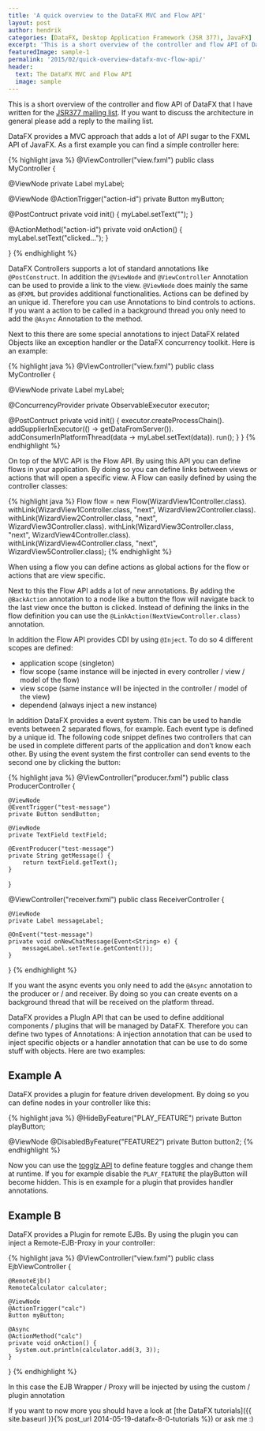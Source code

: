 ```yaml
---
title: 'A quick overview to the DataFX MVC and Flow API'
layout: post
author: hendrik
categories: [DataFX, Desktop Application Framework (JSR 377), JavaFX]
excerpt: 'This is a short overview of the controller and flow API of DataFX with some small examples'
featuredImage: sample-1
permalink: '2015/02/quick-overview-datafx-mvc-flow-api/'
header:
  text: The DataFX MVC and Flow API
  image: sample
---
```

This is a short overview of the controller and flow API of DataFX that I have written for the [JSR377 mailing list](http://jsr377-api.40747.n7.nabble.com/Application-Framework-Architecture-td31.html#a52). If you want to discuss the architecture in general please add a reply to the mailing list.

DataFX provides a MVC approach that adds a lot of API sugar to the FXML API of JavaFX. As a first example you can find a simple controller here:

{% highlight java %}
@ViewController("view.fxml")
public class MyController {
  
  @ViewNode
  private Label myLabel;
  
  @ViewNode
  @ActionTrigger("action-id")
  private Button myButton;
  
  @PostContruct
  private void init() {
    myLabel.setText("");
  }
  
  @ActionMethod("action-id")
  private void onAction() {
    myLabel.setText("clicked...");
  }
  
}
{% endhighlight %}

DataFX Controllers supports a lot of standard annotations like `@PostConstruct`. In addition the `@ViewNode` and `@ViewController` Annotation can be used to provide a link to the view. `@ViewNode` does mainly the same as `@FXML` but provides additional functionalities. Actions can be defined by an unique id. Therefore you can use Annotations to bind controls to actions. If you want a action to be called in a background thread you only need to add the `@Async` Annotation to the method.

Next to this there are some special annotations to inject DataFX related Objects like an exception handler or the DataFX concurrency toolkit. Here is an example:

{% highlight java %}
@ViewController("view.fxml")
public class MyController {
  
  @ViewNode
  private Label myLabel;
  
  @ConcurrencyProvider
  private ObservableExecutor executor;
  
  @PostContruct
  private void init() {
    executor.createProcessChain().
    addSupplierInExecutor(() -> getDataFromServer()).
    addConsumerInPlatformThread(data -> myLabel.setText(data)).
    run();
  }
}
{% endhighlight %}

On top of the MVC API is the Flow API. By using this API you can define flows in your application. By doing so you can define links between views or actions that will open a specific view. A Flow can easily defined by using the controller classes:

{% highlight java %}
Flow flow = new Flow(WizardView1Controller.class).
                withLink(WizardView1Controller.class, "next", WizardView2Controller.class).
                withLink(WizardView2Controller.class, "next", WizardView3Controller.class).
                withLink(WizardView3Controller.class, "next", WizardView4Controller.class).
                withLink(WizardView4Controller.class, "next", WizardView5Controller.class);
{% endhighlight %}

When using a flow you can define actions as global actions for the flow or actions that are view specific.

Next to this the Flow API adds a lot of new annotations. By adding the `@BackAction` annotation to a node like a button the flow will navigate back to the last view once the button is clicked. Instead of defining the links in the flow definition you can use the `@LinkAction(NextViewController.class)` annotation.

In addition the Flow API provides CDI by using `@Inject`. To do so 4 different scopes are defined:

* application scope (singleton)
* flow scope (same instance will be injected in every controller / view / model of the flow)
* view scope (same instance will be injected in the controller / model of the view)
* dependend (always inject a new instance)

In addition DataFX provides a event system. This can be used to handle events between 2 separated flows, for example. Each event type is defined by a unique id. The following code snippet defines two controllers that can be used in complete different parts of the application and don’t know each other. By using the event system the first controller can send events to the second one by clicking the button:

{% highlight java %}
@ViewController("producer.fxml")
public class ProducerController {

    @ViewNode
    @EventTrigger("test-message")
    private Button sendButton;

    @ViewNode
    private TextField textField;

    @EventProducer("test-message")
    private String getMessage() {
        return textField.getText();
    }

}

@ViewController("receiver.fxml")
public class ReceiverController {

    @ViewNode
    private Label messageLabel;

    @OnEvent("test-message")
    private void onNewChatMessage(Event<String> e) {
        messageLabel.setText(e.getContent());
    }
}
{% endhighlight %}

If you want the async events you only need to add the `@Async` annotation to the producer or / and receiver. By doing so you can create events on a background thread that will be received on the platform thread.

DataFX provides a PlugIn API that can be used to define additional components / plugins that will be managed by DataFX. Therefore you can define two types of Annotations: A injection annotation that can be used to inject specific objects or a handler annotation that can be use to do some stuff with objects. Here are two examples:

## Example A

DataFX provides a plugin for feature driven development. By doing so you can define nodes in your controller like this:

{% highlight java %}
@HideByFeature("PLAY_FEATURE")
private Button playButton;

@ViewNode
@DisabledByFeature("FEATURE2")
private Button button2;
{% endhighlight %}

Now you can use the [togglz API](http://www.togglz.org/documentation/overview.html) to define feature toggles and change them at runtime. If you for example disable the `PLAY_FEATURE` the playButton will become hidden. This is en example for a plugin that provides handler annotations.

## Example B

DataFX provides a Plugin for remote EJBs. By using the plugin you can inject a Remote-EJB-Proxy in your controller:

{% highlight java %}
@ViewController("view.fxml")
public class EjbViewController {

    @RemoteEjb()
    RemoteCalculator calculator;

    @ViewNode
    @ActionTrigger("calc")
    Button myButton;

    @Async    
    @ActionMethod("calc")
    private void onAction() {
      System.out.println(calculator.add(3, 3));
    }

}
{% endhighlight %}

In this case the EJB Wrapper / Proxy will be injected by using the custom / plugin annotation

If you want to now more you should have a look at [the DataFX tutorials]({{ site.baseurl }}{% post_url 2014-05-19-datafx-8-0-tutorials %}) or ask me :)
